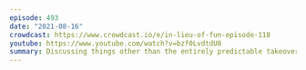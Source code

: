 ```yaml
---
episode: 493
date: "2021-08-16"
crowdcast: https://www.crowdcast.io/e/in-lieu-of-fun-episode-118
youtube: https://www.youtube.com/watch?v=bzf0LvdtdU8
summary: Discussing things other than the entirely predictable takeover of Afghanistan by the Taliban
---
```

